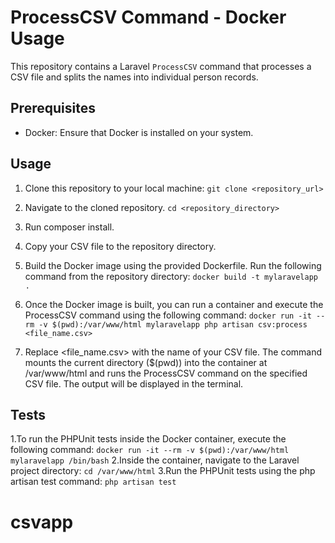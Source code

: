 # ProcessCSV Command - Docker Usage

This repository contains a Laravel `ProcessCSV` command that processes a CSV file and splits the names into individual person records.

## Prerequisites

- Docker: Ensure that Docker is installed on your system.

## Usage

1. Clone this repository to your local machine:
   ``git clone <repository_url> ``

2. Navigate to the cloned repository.
`` cd <repository_directory> ``
3. Run composer install.

4. Copy your CSV file to the repository directory. 
5. Build the Docker image using the provided Dockerfile. Run the following command from the repository directory:
   `` docker build -t mylaravelapp . ``
6. Once the Docker image is built, you can run a container and execute the ProcessCSV command using the following command:
``docker run -it --rm -v $(pwd):/var/www/html mylaravelapp php artisan csv:process <file_name.csv>
   ``

7. Replace <file_name.csv> with the name of your CSV file.
The command mounts the current directory ($(pwd)) into the container at /var/www/html and runs the ProcessCSV command on the specified CSV file.
The output will be displayed in the terminal.

## Tests

1.To run the PHPUnit tests inside the Docker container, execute the following command:
```docker run -it --rm -v $(pwd):/var/www/html mylaravelapp /bin/bash```
2.Inside the container, navigate to the Laravel project directory:
``cd /var/www/html``
3.Run the PHPUnit tests using the php artisan test command:
``php artisan test``
# csvapp

